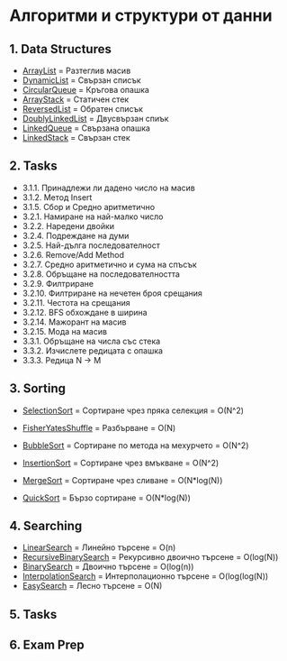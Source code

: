 ﻿# Алгоритми и структури от данни

## 1. Data Structures 
- [ArrayList](1.%20Data%20Structures/ArrayList) = Разтеглив масив
- [DynamicList](1.%20Data%20Structures/DynamicList) = Свързан списък
- [CircularQueue](1.%20Data%20Structures/CircularQueue) = Кръгова опашка
- [ArrayStack](1.%20Data%20Structures/ArrayStack) = Статичен стек
- [ReversedList](1.%20Data%20Structures/ReversedList) = Обратен списък
- [DoublyLinkedList](1.%20Data%20Structures/DoublyLinkedList) = Двусвързан спиък
- [LinkedQueue](1.%20Data%20Structures/LinkedQueue) =  Свързана опашка
- [LinkedStack](1.%20Data%20Structures/LinkedStack) = Свързан стек

## 2. Tasks
- 3.1.1. Принадлежи ли дадено число на масив
- 3.1.2. Метод Insert 
- 3.1.5. Сбор и Средно аритметично
- 3.2.1. Намиране на най-малко число 
- 3.2.2. Наредени двойки
- 3.2.4. Подреждане на думи
- 3.2.5. Най-дълга последователност
- 3.2.6. Remove/Add Method 
- 3.2.7. Средно аритметично и сума на спъсък 
- 3.2.8. Обръщане на последователността 
- 3.2.9. Филтриране 
- 3.2.10. Филтриране на нечетен броя срещания
- 3.2.11. Честота на срещания
- 3.2.12. BFS обхождане в ширина
- 3.2.14. Мажорант на масив
- 3.2.15. Мода на масив
- 3.3.1. Обръщане на числа със стека
- 3.3.2. Изчислете редицата с опашка
- 3.3.3. Редица N -> M

## 3. Sorting 
- [SelectionSort](3.%20Sorting/SelectionSort) = Сортиране чрез пряка селекция = О(N^2)

- [FisherYatesShuffle](3.%20Sorting/FisherYatesShuffle) = Разбърване = О(N)
- [BubbleSort](3.%20Sorting/BubbleSort) = Сортиране по метода на мехурчето = О(N^2)
- [InsertionSort](3.%20Sorting/InsertionSort) = Сортиране чрез вмъкване = О(N^2)
- [MergeSort](3.%20Sorting/MergeSort) = Сортиране чрез сливане = O(N*log(N))
- [QuickSort](3.%20Sorting/QuickSort) = Бързо сортиране = O(N*log(N))

## 4. Searching 
- [LinearSearch](4.%20Searching/LinearSearch) = Линейно търсене = O(n)
- [RecursiveBinarySearch](4.%20Searching/RecursiveBinarySearch) = Рекурсивно двоично търсене = O(log(N))
- [BinarySearch](4.%20Searching/BinarySearch) = Двоично търсене = O(log(n))
- [InterpolationSearch](4.%20Searching/InterpolationSearch) = Интерполационно търсене = O(log(log(N))
- [EasySearch](4.%20Searching/EasySearch) = Лесно търсене = O(N)

## 5. Tasks
## 6. Exam Prep